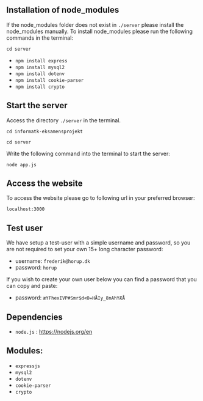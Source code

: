 ## Installation of node_modules

If the node_modules folder does not exist in `./server` please install the node_modules manually. To install node_modules please run the following commands in the terminal:

`cd server`

- `npm install express`
- `npm install mysql2`
- `npm install dotenv`
- `npm install cookie-parser`
- `npm install crypto`

## Start the server

Access the directory `./server` in the terminal.

`cd informatk-eksamensprojekt`

`cd server`

Write the following command into the terminal to start the server:

`node app.js`

## Access the website

To access the website please go to following url in your preferred browser:

`localhost:3000`

## Test user

We have setup a test-user with a simple username and password, so you are not required to set your own 15+ long character password:

- username: `frederik@horup.dk`
- password: `horup`

If you wish to create your own user below you can find a password that you can copy and paste:
- password: `æYFhexIVP#Smr$d<O=HÅIy_8nAhYÆÅ`

## Dependencies

- `node.js` : https://nodejs.org/en

## Modules:

- `expressjs`
- `mysql2`
- `dotenv`
- `cookie-parser`
- `crypto`

